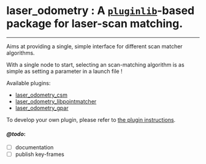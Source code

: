# laser_odometry : A [`pluginlib`](http://wiki.ros.org/pluginlib)-based package for **laser-scan matching**.
---

Aims at providing a single, simple interface for different scan matcher algorithms.

With a single node to start, selecting an scan-matching algorithm is as simple as setting a parameter in a launch file !

Available plugins:

-  [laser_odometry_csm](https://github.com/artivis/laser_odometry_csm)
-  [laser_odometry_libpointmatcher](https://github.com/artivis/laser_odometry_libpointmatcher)
-  [laser_odometry_gpar](https://github.com/artivis/laser_odometry_gpar)

To develop your own plugin, please refer to [the plugin instructions](laser_odometry_core/README.md).
  
#### *@todo*:

- [ ] documentation
- [ ] publish key-frames
